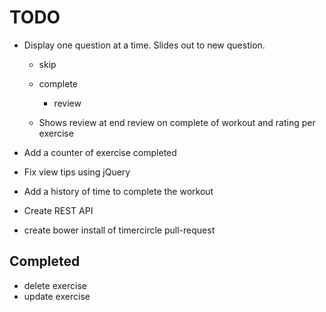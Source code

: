 # TODO

- Display one question at a time. Slides out to new question.
  - skip
  - complete
    - review

  - Shows review at end review on complete of workout and rating per exercise

- Add a counter of exercise completed

- Fix view tips using jQuery

- Add a history of time to complete the workout

- Create REST API

- create bower install of timercircle pull-request

## Completed

- delete exercise
- update exercise